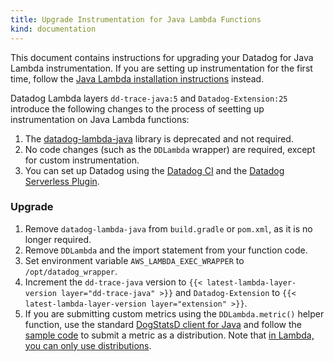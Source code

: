 ```yaml
---
title: Upgrade Instrumentation for Java Lambda Functions
kind: documentation
---
```


This document contains instructions for upgrading your Datadog for Java Lambda instrumentation. If you are setting up instrumentation for the first time, follow the [Java Lambda installation instructions][7] instead.

Datadog Lambda layers `dd-trace-java:5` and `Datadog-Extension:25` introduce the following changes to the process of seetting up instrumentation on Java Lambda functions:

1. The [datadog-lambda-java][1] library is deprecated and not required.
2. No code changes (such as the `DDLambda` wrapper) are required, except for custom instrumentation.
3. You can set up Datadog using the [Datadog CI][2] and the [Datadog Serverless Plugin][3].

### Upgrade

1. Remove `datadog-lambda-java` from `build.gradle` or `pom.xml`, as it is no longer required.
2. Remove `DDLambda` and the import statement from your function code.
3. Set environment variable `AWS_LAMBDA_EXEC_WRAPPER` to `/opt/datadog_wrapper`.
4. Increment the `dd-trace-java` version to `{{< latest-lambda-layer-version layer="dd-trace-java" >}}` and `Datadog-Extension` to `{{< latest-lambda-layer-version layer="extension" >}}`.
5. If you are submitting custom metrics using the `DDLambda.metric()` helper function, use the standard [DogStatsD client for Java][4] and follow the [sample code][5] to submit a metric as a distribution. Note that [in Lambda, you can only use distributions][6].
    
[1]: https://github.com/DataDog/datadog-lambda-java
[2]: /serverless/installation/java/?tab=datadogcli
[3]: /serverless/installation/java/?tab=serverlessframework
[4]: /developers/dogstatsd/?tab=hostagent&code-lang=java
[5]: /serverless/custom_metrics/?code-lang=java#with-the-datadog-lambda-extension
[6]: /serverless/custom_metrics#understanding-distribution-metrics
[7]: /serverless/installation/java/
